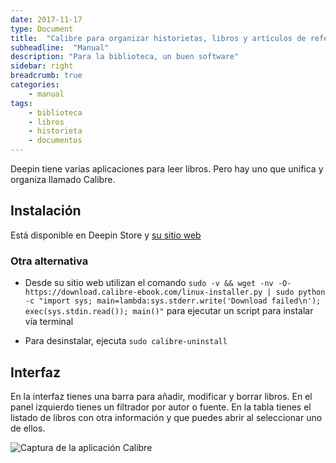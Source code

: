 ```yaml
---
date: 2017-11-17
type: Document
title:  "Calibre para organizar historietas, libros y artículos de referencia"
subheadline:  "Manual"
description: "Para la biblioteca, un buen software"
sidebar: right
breadcrumb: true
categories:
    - manual
tags:
    - biblioteca
    - libros
    - historieta
    - documentos
---
```


Deepin tiene varias aplicaciones para leer libros. Pero hay uno que unifica y organiza llamado Calibre.

## Instalación

Está disponible en Deepin Store y [su sitio web](https://calibre-ebook.com/)

### Otra alternativa
* Desde su sitio web utilizan el comando `sudo -v && wget -nv -O- https://download.calibre-ebook.com/linux-installer.py | sudo python -c "import sys; main=lambda:sys.stderr.write('Download failed\n'); exec(sys.stdin.read()); main()"` para ejecutar un script para instalar vía terminal

* Para desinstalar, ejecuta `sudo calibre-uninstall`

## Interfaz
En la interfaz tienes una barra para añadir, modificar y borrar libros. En el panel izquierdo tienes un filtrador por autor o fuente. En la tabla tienes el listado de libros con otra información y que puedes abrir al seleccionar uno de ellos.

<div class="row">
    <div class="medium-12 columns t30">
    <img src="{{ site.urlimg }}calibrescreenshot.png" alt="Captura de la aplicación Calibre">
    </div><!-- /.medium-4.columns -->
</div>





